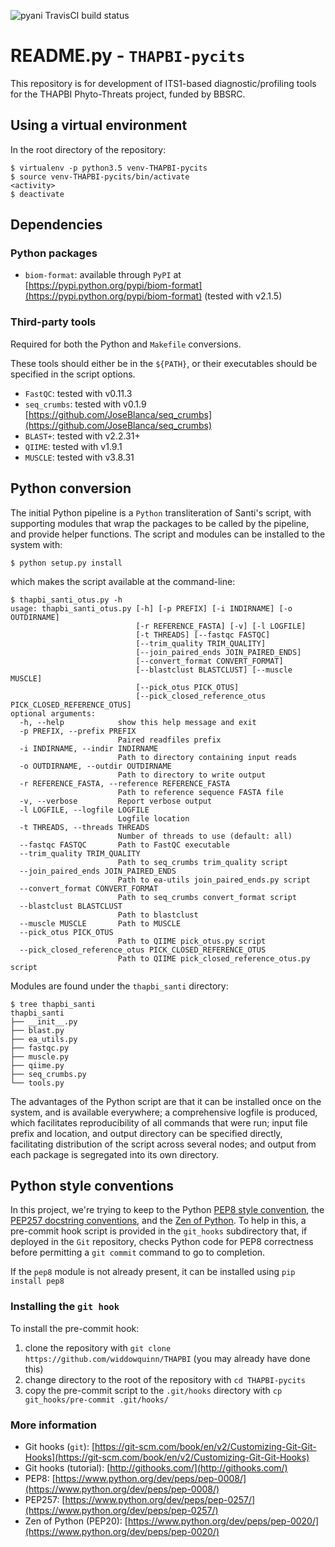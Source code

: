 ![pyani TravisCI build status](https://api.travis-ci.org/widdowquinn/THAPBI-pycits.svg?branch=master)

# README.py - `THAPBI-pycits`
This repository is for development of ITS1-based diagnostic/profiling tools for the THAPBI Phyto-Threats project, funded by BBSRC.

## Using a virtual environment

In the root directory of the repository:

```
$ virtualenv -p python3.5 venv-THAPBI-pycits
$ source venv-THAPBI-pycits/bin/activate
<activity>
$ deactivate
```

## Dependencies

### Python packages

* `biom-format`: available through `PyPI` at [https://pypi.python.org/pypi/biom-format](https://pypi.python.org/pypi/biom-format) (tested with v2.1.5)

### Third-party tools

Required for both the Python and `Makefile` conversions.

These tools should either be in the `${PATH}`, or their executables should be specified in the script options.

* `FastQC`: tested with v0.11.3
* `seq_crumbs`: tested with v0.1.9 [https://github.com/JoseBlanca/seq_crumbs](https://github.com/JoseBlanca/seq_crumbs)
* `BLAST+`: tested with v2.2.31+
* `QIIME`: tested with v1.9.1
* `MUSCLE`: tested with v3.8.31


## Python conversion

The initial Python pipeline is a `Python` transliteration of Santi's script, with supporting modules that wrap the packages to be called by the pipeline, and provide helper functions. The script and modules can be installed to the system with:

```
$ python setup.py install
```

which makes the script available at the command-line:

```
$ thapbi_santi_otus.py -h
usage: thapbi_santi_otus.py [-h] [-p PREFIX] [-i INDIRNAME] [-o OUTDIRNAME]
                            [-r REFERENCE_FASTA] [-v] [-l LOGFILE]
                            [-t THREADS] [--fastqc FASTQC]
                            [--trim_quality TRIM_QUALITY]
                            [--join_paired_ends JOIN_PAIRED_ENDS]
                            [--convert_format CONVERT_FORMAT]
                            [--blastclust BLASTCLUST] [--muscle MUSCLE]
                            [--pick_otus PICK_OTUS]
                            [--pick_closed_reference_otus PICK_CLOSED_REFERENCE_OTUS]
optional arguments:
  -h, --help            show this help message and exit
  -p PREFIX, --prefix PREFIX
                        Paired readfiles prefix
  -i INDIRNAME, --indir INDIRNAME
                        Path to directory containing input reads
  -o OUTDIRNAME, --outdir OUTDIRNAME
                        Path to directory to write output
  -r REFERENCE_FASTA, --reference REFERENCE_FASTA
                        Path to reference sequence FASTA file
  -v, --verbose         Report verbose output
  -l LOGFILE, --logfile LOGFILE
                        Logfile location
  -t THREADS, --threads THREADS
                        Number of threads to use (default: all)
  --fastqc FASTQC       Path to FastQC executable
  --trim_quality TRIM_QUALITY
                        Path to seq_crumbs trim_quality script
  --join_paired_ends JOIN_PAIRED_ENDS
                        Path to ea-utils join_paired_ends.py script
  --convert_format CONVERT_FORMAT
                        Path to seq_crumbs convert_format script
  --blastclust BLASTCLUST
                        Path to blastclust
  --muscle MUSCLE       Path to MUSCLE
  --pick_otus PICK_OTUS
                        Path to QIIME pick_otus.py script
  --pick_closed_reference_otus PICK_CLOSED_REFERENCE_OTUS
                        Path to QIIME pick_closed_reference_otus.py script
```

Modules are found under the `thapbi_santi` directory:

```
$ tree thapbi_santi
thapbi_santi
├── __init__.py
├── blast.py
├── ea_utils.py
├── fastqc.py
├── muscle.py
├── qiime.py
├── seq_crumbs.py
└── tools.py
```

The advantages of the Python script are that it can be installed once on the system, and is available everywhere; a comprehensive logfile is produced, which facilitates reproducibility of all commands that were run; input file prefix and location, and output directory can be specified directly, facilitating distribution of the script across several nodes; and output from each package is segregated into its own directory.

## Python style conventions

In this project, we're trying to keep to the Python [PEP8 style convention](https://www.python.org/dev/peps/pep-0008/), the [PEP257 docstring conventions](https://www.python.org/dev/peps/pep-0257/), and the [Zen of Python](https://www.python.org/dev/peps/pep-0020/). To help in this, a pre-commit hook script is provided in the `git_hooks` subdirectory that, if deployed in the `Git` repository, checks Python code for PEP8 correctness before permitting a `git commit` command to go to completion.

If the `pep8` module is not already present, it can be installed using `pip install pep8`

### Installing the `git hook`

To install the pre-commit hook:

1. clone the repository with `git clone https://github.com/widdowquinn/THAPBI` (you may already have done this)
2. change directory to the root of the repository with `cd THAPBI-pycits`
3. copy the pre-commit script to the `.git/hooks` directory with `cp git_hooks/pre-commit .git/hooks/`

### More information

* Git hooks (`git`): [https://git-scm.com/book/en/v2/Customizing-Git-Git-Hooks](https://git-scm.com/book/en/v2/Customizing-Git-Git-Hooks)
* Git hooks (tutorial): [http://githooks.com/](http://githooks.com/)
* PEP8: [https://www.python.org/dev/peps/pep-0008/](https://www.python.org/dev/peps/pep-0008/)
* PEP257: [https://www.python.org/dev/peps/pep-0257/](https://www.python.org/dev/peps/pep-0257/)
* Zen of Python (PEP20): [https://www.python.org/dev/peps/pep-0020/](https://www.python.org/dev/peps/pep-0020/)


